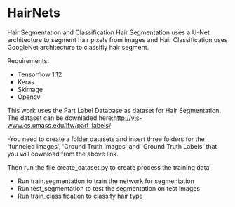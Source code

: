 # HairNets
Hair Segmentation and Classification 
Hair Segmentation uses a U-Net architecture to segment hair pixels from images and Hair Classification uses GoogleNet architecture to classifiy hair segment.

Requirements:
- Tensorflow 1.12
- Keras
- Skimage
- Opencv

This work uses the Part Label Database as dataset for Hair Segmentation. The dataset can be downladed here:http://vis-www.cs.umass.edu/lfw/part_labels/

-You need to create a folder datasets and insert three folders for the 'funneled images', 'Ground Truth Images' and 'Ground  Truth Labels' that you will download from the above link. 

Then run the file create_dataset.py to create process the training data 

- Run train.segmentation to train the network for segmentation
- Run test_segmentation to test the segmentation on test images
- Run train_classification to classify hair type
